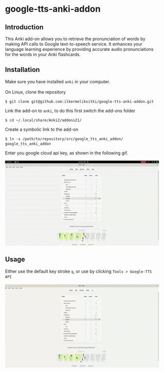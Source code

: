 # google-tts-anki-addon

## Introduction
This Anki add-on allows you to retrieve the pronunciation of words by making API calls to Google text-to-speech service. It enhances your language learning experience by providing accurate audio pronunciations for the words in your Anki flashcards.

## Installation
Make sure you have installed `anki` in your computer.
<br><br>
On Linux, clone the repository
```
$ git clone git@github.com:ilkermeliksitki/google-tts-anki-addon.git
```
Link the add-on to `anki`, to do this first switch the add-ons folder
```
$ cd ~/.local/share/Anki2/addons21/
```
Create a symbolic link to the add-on
```
$ ln -s /path/to/repository/src/google_tts_anki_addon/ google_tts_anki_addon
```
Enter you google cloud api key, as shown in the following gif.
<br><br>
<img src="./src/google_tts_anki_addon/assets/api-key.gif">

## Usage
Either use the default key stroke `q`, or use by clicking `Tools > Google-TTS API`
<br><br>
<img src="./src/google_tts_anki_addon/assets/usage.gif">
